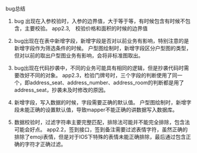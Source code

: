 bug总结

1. bug 出现在入参校验时，入参的边界值，大于等于等，有时候包含有时候不包含，主要校验。
app2.3,　校验价格和面积的时候的边界值

2. bug出现在在表中新增字段，新增字段是否对以前业务有影响，特别注意的是新增字段作为筛选条件的时候。
户型图绘制时，新增字段区分户型图的类型，但对以前的取出户型图业务有影响，会将非标准图取出。

3. bug出现在代码抄袭中，不同的业务可能具有相同的逻辑，但是抄袭代码时需要改好不同的对象。
app2.3，检验门牌号时，三个字段的判断使用了同一个，即address_seat、address_number、address_room的判断都是用了address_seat，抄袭未及时修改的原因。

4. 新增字段，写入数据的时候，字段需要正确的默认值。
户型图绘制时，新增字段未能正确的设置默认值，导致mapper不能正确的讲数据写入数据库。

5. 数据校验时，过滤字符串主要完整匹配，排除法可能并不能完全排除，包含法可能会好点。
app2.2，签到接口，签到备注需要过滤表情字符，虽然正确的排除了emoji表情，但是对于IOS下特殊的表情未能正确排除，最后通过包含正确的字符才正确过滤。